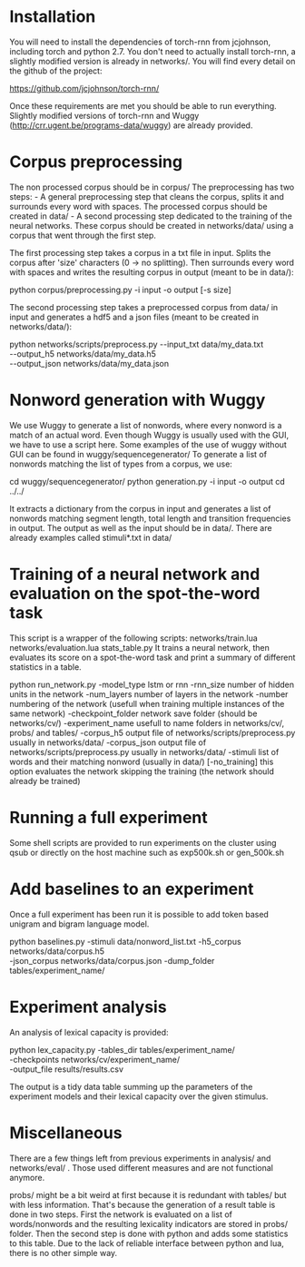 # Installation

You will need to install the dependencies of torch-rnn from jcjohnson, including 
torch and python 2.7. You don't need to actually install torch-rnn, a slightly 
modified version is already in networks/. You will find every detail on the 
github of the project:

https://github.com/jcjohnson/torch-rnn/

Once these requirements are met you should be able to run everything. Slightly 
modified versions of torch-rnn and Wuggy (http://crr.ugent.be/programs-data/wuggy) 
are already provided.

# Corpus preprocessing

The non processed corpus should be in corpus/
The preprocessing has two steps:
        - A general preprocessing step that cleans the corpus, splits it and 
        surrounds every word with spaces. The processed corpus should be 
        created in data/
        - A second processing step dedicated to the training of the neural networks.
        These corpus should be created in networks/data/ using a corpus that 
        went through the first step.
        

The first processing step takes a corpus in a txt file in input. Splits the 
corpus after 'size' characters (0 -> no splitting). Then surrounds every word 
with spaces and writes the resulting corpus in output (meant to be in data/):

python corpus/preprocessing.py -i input -o output [-s size]

The second processing step takes a preprocessed corpus from data/ in input and
generates a hdf5 and a json files (meant to be created in networks/data/):

python networks/scripts/preprocess.py --input_txt data/my_data.txt \
        --output_h5 networks/data/my_data.h5 \
        --output_json networks/data/my_data.json

# Nonword generation with Wuggy

We use Wuggy to generate a list of nonwords, where every nonword is a match of 
an actual word. Even though Wuggy is usually used with the GUI, we have to use 
a script here. Some examples of the use of wuggy without GUI can be found in 
wuggy/sequencegenerator/
To generate a list of nonwords matching the list of types from a corpus, we use:

cd wuggy/sequencegenerator/
python generation.py -i input -o output
cd ../../

It extracts a dictionary from the corpus in input and generates a list of nonwords 
matching segment length, total length and transition frequencies in output.
The output as well as the input should be in data/. There are already examples 
called stimuli*.txt in data/

# Training of a neural network and evaluation on the spot-the-word task

This script is a wrapper of the following scripts:
        networks/train.lua
        networks/evaluation.lua
        stats_table.py
It trains a neural network, then evaluates its score on a spot-the-word task 
and print a summary of different statistics in a table.

python run_network.py -model_type               lstm or rnn
                      -rnn_size                 number of hidden units in the network
                      -num_layers               number of layers in the network
                      -number                   numbering of the network (usefull when training multiple instances of the same network)
                      -checkpoint_folder        network save folder (should be networks/cv/)
                      -experiment_name          usefull to name folders in networks/cv/, probs/ and tables/
                      -corpus_h5                output file of networks/scripts/preprocess.py usually in networks/data/
                      -corpus_json              output file of networks/scripts/preprocess.py usually in networks/data/
                      -stimuli                  list of words and their matching nonword (usually in data/)
                      [-no_training]            this option evaluates the network skipping the training (the network should already be trained)

# Running a full experiment

Some shell scripts are provided to run experiments on the cluster using qsub or 
directly on the host machine such as exp500k.sh or gen_500k.sh

# Add baselines to an experiment

Once a full experiment has been run it is possible to add token based unigram 
and bigram language model.

python baselines.py -stimuli data/nonword_list.txt -h5_corpus networks/data/corpus.h5 \
                    -json_corpus networks/data/corpus.json -dump_folder tables/experiment_name/

# Experiment analysis

An analysis of lexical capacity is provided:

python lex_capacity.py -tables_dir tables/experiment_name/ \
                       -checkpoints networks/cv/experiment_name/ \
                       -output_file results/results.csv

The output is a tidy data table summing up the parameters of the experiment 
models and their lexical capacity over the given stimulus.

# Miscellaneous

There are a few things left from previous experiments in analysis/ and 
networks/eval/ . Those used different measures and are not functional anymore. 

probs/ might be a bit weird at first because it is redundant with tables/ but 
with less information. That's because the generation of a result table is done 
in two steps. First the network is evaluated on a list of words/nonwords and the 
resulting lexicality indicators are stored in probs/ folder. Then the second 
step is done with python and adds some statistics to this table. Due to the lack 
of reliable interface between python and lua, there is no other simple way.

